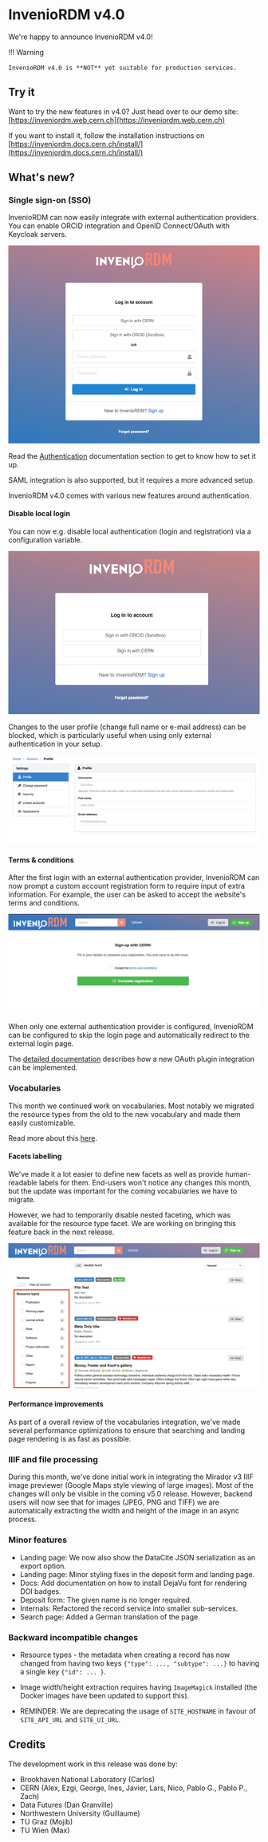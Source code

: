 # InvenioRDM v4.0

We're happy to announce InvenioRDM v4.0!

!!! Warning

    InvenioRDM v4.0 is **NOT** yet suitable for production services.

## Try it

Want to try the new features in v4.0? Just head over to our demo site: [https://inveniordm.web.cern.ch](https://inveniordm.web.cern.ch)

If you want to install it, follow the installation instructions on [https://inveniordm.docs.cern.ch/install/](https://inveniordm.docs.cern.ch/install/)

## What's new?

### Single sign-on (SSO)

InvenioRDM can now easily integrate with external authentication providers. You can enable ORCID integration and OpenID Connect/OAuth with Keycloak servers.

![](imgs//sso1.png)

Read the [Authentication](../../operate/customize/authentication.md) documentation section to get to know how to set it up.

SAML integration is also supported, but it requires a more advanced setup.

InvenioRDM v4.0 comes with various new features around authentication.

#### Disable local login

You can now e.g. disable local authentication (login and registration) via a configuration variable.

![](imgs//no-local.png)

Changes to the user profile (change full name or e-mail address) can be blocked, which is particularly useful when using only external authentication in your setup.

![](imgs//profile.png)

#### Terms & conditions

After the first login with an external authentication provider, InvenioRDM can now prompt a custom account registration form to require input of extra information. For example, the user can be asked to accept the website's terms and conditions.

![](imgs//accept.png)

When only one external authentication provider is configured, InvenioRDM can be configured to skip the login page and automatically redirect to the external login page.

The [detailed documentation](../../operate/customize/authentication.md) describes how a new OAuth plugin integration can be implemented.


### Vocabularies

This month we continued work on vocabularies. Most notably we migrated the resource types from the old to the new vocabulary and made them easily customizable.

Read more about this [here](../../operate/customize/vocabularies/index.md).

#### Facets labelling

We've made it a lot easier to define new facets as well as provide human-readable labels for them. End-users won't notice any changes this month, but the update was important for the coming vocabularies we have to migrate.

However, we had to temporarily disable nested faceting, which was available for the resource type facet. We are working on bringing this feature back in the next release.

![](imgs//facets.png)

#### Performance improvements

As part of a overall review of the vocabularies integration, we've made several performance optimizations to ensure that searching and landing page rendering is as fast as possible.

### IIIF and file processing

During this month, we've done initial work in integrating the Mirador v3 IIIF image previewer (Google Maps style viewing of large images). Most of the changes will only be visible in the coming v5.0 release. However, backend users will now see that for images (JPEG, PNG and TIFF) we are automatically extracting the width and height of the image in an async process.

### Minor features

- Landing page: We now also show the DataCite JSON serialization as an export option.
- Landing page: Minor styling fixes in the deposit form and landing page.
- Docs: Add documentation on how to install DejaVu font for rendering DOI badges.
- Deposit form: The given name is no longer required.
- Internals: Refactored the record service into smaller sub-services.
- Search page: Added a German translation of the page.

### Backward incompatible changes

- Resource types - the metadata when creating a record has now changed from having two keys ``{"type": ..., "subtype": ...}`` to having a single key ``{"id": ... }``.

- Image width/height extraction requires having `ImageMagick` installed (the Docker images have been updated to support this).

- REMINDER: We are deprecating the usage of ``SITE_HOSTNAME`` in favour of ``SITE_API_URL`` and ``SITE_UI_URL``.

## Credits

The development work in this release was done by:

- Brookhaven National Laboratory (Carlos)
- CERN (Alex, Ezgi, George, Ines, Javier, Lars, Nico, Pablo G., Pablo P., Zach)
- Data Futures (Dan Granville)
- Northwestern University (Guillaume)
- TU Graz (Mojib)
- TU Wien (Max)

